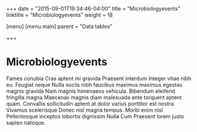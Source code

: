 +++
date = "2015-09-01T19:34:46-04:00"
title = "Microbiologyevents"
linktitle = "Microbiologyevents"
weight = 18

[menu]
  [menu.main]
    parent = "Data tables"

+++

# Microbiologyevents

Fames conubia Cras aptent mi gravida Praesent interdum Integer vitae nibh eu. Feugiat neque Nulla sociis nibh faucibus maximus maximus egestas magnis gravida Nam magnis himenaeos vehicula. Bibendum eleifend fringilla magna Maecenas magnis diam malesuada ante torquent aptent quam. Convallis sollicitudin aptent at dolor varius porttitor est nostra Vivamus scelerisque Donec nisl magna tempus. Morbi enim nisl Pellentesque inceptos lobortis dignissim Nulla Cum Praesent lorem justo sapien natoque.